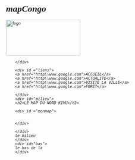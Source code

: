 # mapCongo
<html>
<head>

<title>BIENVENUE DANS LE MAP DE LA PROVINCE DU NORD KIVU</title>
<script src="http://maps.google.com/maps/api/js?sensor=false"></script>
<script>
function john(){
var divma=document.getElementByIdt("monmap");
var mapOption={
			center: new google.maps.LatLng(28.75,-0.66667),
			zoom:15,
			mapTypeId: google.maps.MapTypeId.SATELLITE
};
var map=new  google.maps.Map(divma,mapOption);
}
window.onload=john;

</script>
<style type="text/css">
#monmap{
width:100px;
height:700px;
}
body
{
font-family:verdana;
font-size:12px;
font-style:italic;
background-image:src="

}
#papa
{
width:800px;
margin:auto;
}

#haut
{
padding:10px;
height:100px;
padding:10px;
}
#liens{
padding-top:10px;
height:30px;
}
#milieu
{
height:400px;
background:#eee;
}
#bas
{
height:20px;
background:#999;
}
#liens a{
margin-right:12px;
display-block:none;
background:#DDD;
padding:10px;
text-decoration:none;
}
#liens a:hover{

background:orange;
}

</style>

<head>
<body>
<div id ="papa">
		<div id ="haut">
		<img src="HTML/TRA.PNG" width="200" height="96" alt="logo"/>
		
		</div>
		
		<div id ="liens">
		<a href="http\\www.google.com">ACCUEIL</a>
		<a href="http\\www.google.com">ACTUALITE</a>
		<a href="http\\www.google.com">VISITE LA VILLE</a>
		<a href="http\\www.google.com">FORET</a>
		
		</div>
		<div id="milieu">
		<h2>LE MAP DU NORD KIVU</h2>
		
		<div id ="monmap">
		
		
		</div>
		
		</div>
		le milieu
		</div>
		<div id="bas">
		le bas de la 
		</div>

</div>

 
</body>

</html>
